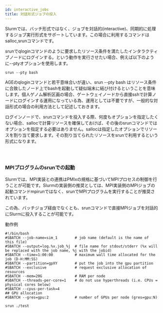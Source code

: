 ```yaml
---
id: interactive_jobs
title: 対話形式ジョブの投入
---
```

Slurmでは、バッチ形式ではなく、ジョブを対話的(interactive)、同期的に処理するジョブ実行形式をサポートしています。この場合に利用するコマンドはsalloc,srunコマンドです。

srunでqloginコマンドのように要求したリソース条件を満たしたインタラクティブノードにログインする。という動作を実行させたい場合、例えば以下のように--ptyオプションを使用します。

```
srun --pty bash
```
AGEのqloginコマンドと若干意味合いが違い、srun --pty bash はリソース条件に合致したノード上でbashを起動して疑似端末に結び付けるということを意味します。個人ゲノム解析区画の場合、ゲートウェイノードから直接sshで計算ノードにログインする運用になっている為、運用としては不要ですが、一般的な対話形式の場合の利用方法として記述しておきます。

ログインノードで、srunコマンドを投入する際、何度もオプションを指定したくない場合、sallocで計算リソースを確保しておけば、その後のsrunコマンドではオプションを指定する必要はありません。sallocは指定したオプションでリソースを割り当て要求します。その割り当てられたリソースをsrunで利用するという形式になります。

```



```

### MPIプログラムのsrunでの起動

Slurmでは、MPI実装との連携はPMIxの規格に基づいてMPIプロセスの制御を行うことが可能です。Slurmの実装側の推奨としては、MPI実装側のMPIジョブの起動コマンドmpirunではなく、srunでMPIプログラムを実行することが推奨されています。

この為、バッチジョブ経由でなくとも、srunコマンドで直接MPIジョブを対話的にSlurmに投入することが可能です。


動作例
```
#!/bin/bash
#SBATCH --job-name=sim_1        # job name (default is the name of this file)
#SBATCH --output=log.%x.job_%j  # file name for stdout/stderr (%x will be replaced with the job name, %j with the jobid)
#SBATCH --time=1:00:00          # maximum wall time allocated for the job (D-H:MM:SS)
#SBATCH --partition=gpXY        # put the job into the gpu partition
#SBATCH --exclusive             # request exclusive allocation of resources
#SBATCH --mem=20G               # RAM per node
#SBATCH --threads-per-core=1    # do not use hyperthreads (i.e. CPUs = physical cores below)
#SBATCH --cpus-per-task=4 
## GPU allocation 
#SBATCH --gres=gpu:2            # number of GPUs per node (gres=gpu:N)

srun ./test

```